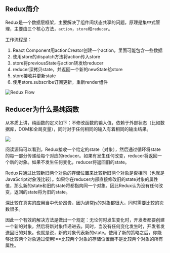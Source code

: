 ## Redux简介

Redux是一个数据层框架，主要解决了组件间状态共享的问题，原理是集中式管理，主要由三个核心方法，`action`，`store`和`reducer`。

工作流程是：

1. React Component用actionCreator创建一个action，里面可能包含一些数据
2. 使用store的dispatch方法将action传入store
3. store将previousState与action转发给reducer
4. reducer深拷贝state，并返回一个新的newState给store
5. store接收并更新state
6. 使用store.subscribe订阅更新，重新render组件

![Redux Flow](https://github.com/sankigan/Front-End-Summary/blob/master/github%3Aimages/redux.png)

## Reducer为什么是纯函数

从本质上讲，纯函数的定义如下：不修改函数的输入值，依赖于外部状态（比如数据库，DOM和全局变量），同时对于任何相同的输入有着相同的输出结果。

![](https://github.com/huyaocode/webKnowledge/blob/master/img/pureRedux.png)

阅读源码可以看到，Redux接收一个给定的state（对象），然后通过循环将state的每一部分传递给每个对应的reducer。如果有发生任何改变，reducer将返回一个新的对象。如果不发生任何变化，reducer将返回旧的state。

Redux只通过比较新旧两个对象的存储位置来比较新旧两个对象是否相同（也就是JavaScript对象浅比较）。如果你在reducer内部直接修改旧的state对象的属性值，那么新的state和旧的state将都指向同一个对象。因此Redux认为没有任何改变，返回的state将为旧的state。

深比较在真实的应用当中代价昂贵，因为通常js的对象都很大，同时需要比较的次数很多。

因此一个有效的解决方法是做出一个规定：无论何时发生变化时，开发者都要创建一个新的对象，然后将新对象传递进去。同时，当没有任何变化发生时，开发者发送回旧的对象。也就是说，新的对象代表新的state。使用了新的策略之后，你能够比较两个对象通过使用!==比较两个对象的存储位置而不是比较两个对象的所有属性。
